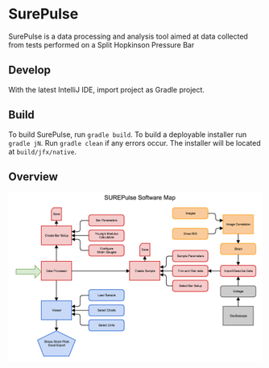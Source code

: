 # SurePulse

SurePulse is a data processing and analysis tool aimed at data collected from tests performed on a Split Hopkinson Pressure Bar

## Develop
With the latest IntelliJ IDE, import project as Gradle project.

## Build
To build SurePulse, run ```gradle build```. To build a deployable installer run ```gradle jN```. Run ```gradle clean``` if any errors occur. The installer will be located at ```build/jfx/native```.
## Overview
![Flowchart](DataProcessor/SUREPulseSoftwareFlowChart.png)

